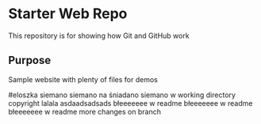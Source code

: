 # Starter Web Repo

This repository is for showing how Git and GitHub work

## Purpose

Sample website with plenty of files for demos

#eloszka
siemano
siemano na śniadano
siemano w working directory
copyright
lalala
asdaadsadsads
błeeeeeee w readme
błeeeeeee w readme
błeeeeeee w readme
more changes on branch